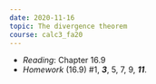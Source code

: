 ```yaml
---
date: 2020-11-16
topic: The divergence theorem
course: calc3_fa20
---
```


- *Reading*: Chapter 16.9
- *Homework* (16.9) #1, ***3***, 5, 7, 9, ***11***.


